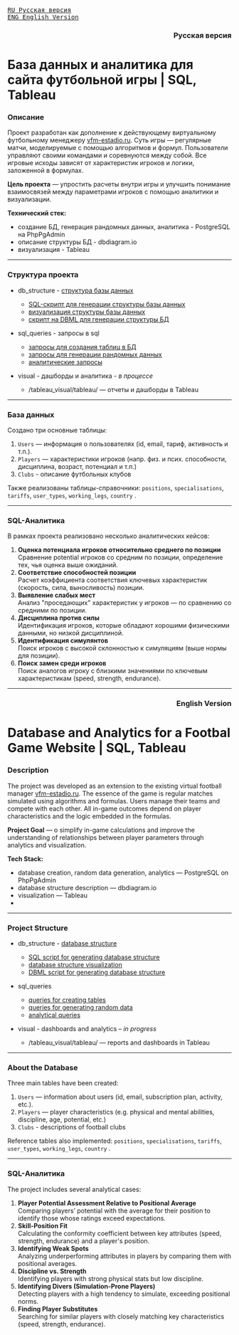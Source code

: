<kbd>[RU Русская версия](#русская-версия)</kbd>  
<kbd>[ENG English Version](#english-version)</kbd>



<h3 align="right"><a name="русская-версия">Русская версия</a></h3>


# База данных и аналитика для сайта футбольной игры | SQL, Tableau

### Описание  
Проект разработан как дополнение к действующему виртуальному футбольному менеджеру [vfm-estadio.ru](http://vfm-estadio.ru). Суть игры — регулярные матчи, моделируемые с помощью алгоритмов и формул. Пользователи управляют своими командами и соревнуются между собой. Все игровые исходы зависят от характеристик игроков и логики, заложенной в формулах.  

**Цель проекта** — упростить расчеты внутри игры и улучшить понимание взаимосвязей между параметрами игроков с помощью аналитики и визуализации.


**Технический стек:**
- создание БД, генерация рандомных данных, аналитика - PostgreSQL на PhpPgAdmin
- описание структуры БД - dbdiagram.io
- визуализация - Tableau

---

### Структура проекта
- db_structure - [структура базы данных](https://dbdiagram.io/d/Damosha-67f938904f7afba184458506)
	- [SQL-скрипт для генерации структуры базы данных](db_structure/db_structure.sql)  
	- [визуализация структуры базы данных](db_structure/db_structure.png)  
	- [скрипт на DBML для генерации структуры БД](db_structure/db_structure.dbml.txt)

- sql_queries - запросы в sql
	- [запросы для создания таблиц в БД](sql_queries/create_tables.sql)
	- [запросы для генерации рандомных данных](sql_queries/sample_data.sql)
	- [аналитические запросы](sql_queries/analytics_queries.sql)

- visual - дашборды и аналитика - *в процессе*
  - /tableau_visual/tableau/ — отчеты и дашборды в Tableau  

---

### База данных 
Создано три основные таблицы:  
1. `Users` — информация о пользователях (id, email, тариф, активность и т.п.).  
2. `Players` — характеристики игроков (напр. физ. и псих. способности, дисциплина, возраст, потенциал и т.п.)  
3. `Clubs` - описание футбольных клубов

Также реализованы таблицы-справочники: `positions`, `specialisations`, `tariffs`, `user_types`, `working_legs`, `country` .

---

### SQL-Аналитика
В рамках проекта реализовано несколько аналитических кейсов:  
1. **Оценка потенциала игроков относительно среднего по позиции**  
   Сравнение potential игроков со средним по позиции, определение тех, чья оценка выше ожиданий.  
2. **Соответствие способностей позиции**  
   Расчет коэффициента соответствия ключевых характеристик (скорость, сила, выносливость) позиции.  
3. **Выявление слабых мест**  
   Анализ "проседающих" характеристик у игроков — по сравнению со средними по позиции.  
4. **Дисциплина против силы**  
   Идентификация игроков, которые обладают хорошими физическими данными, но низкой дисциплиной.  
5. **Идентификация симулянтов**  
   Поиск игроков с высокой склонностью к симуляциям (выше нормы для позиции).  
6. **Поиск замен среди игроков**  
   Поиск аналогов игроку с близкими значениями по ключевым характеристикам (speed, strength, endurance).


---

<h3 align="right"><a name="english-version">English Version</a></h3>

# Database and Analytics for a Footbal Game Website | SQL, Tableau

### Description  
The project was developed as an extension to the existing virtual football manager [vfm-estadio.ru](http://vfm-estadio.ru). The essence of the game is regular matches simulated using algorithms and formulas. Users manage their teams and compete with each other. All in-game outcomes depend on player characteristics and the logic embedded in the formulas.

**Project Goal** — o simplify in-game calculations and improve the understanding of relationships between player parameters through analytics and visualization.

**Tech Stack:**
- database creation, random data generation, analytics — PostgreSQL on PhpPgAdmin
- database structure description — dbdiagram.io
- visualization — Tableau
- 
---

### Project Structure
- db_structure - [database structure](https://dbdiagram.io/d/Damosha-67f938904f7afba184458506)
	- [SQL script for generating database structure](db_structure/db_structure.sql)  
	- [database structure visualization](db_structure/db_structure.png)  
	- [DBML script for generating database structure](db_structure/db_structure.dbml.txt)

- sql_queries
	- [queries for creating tables](sql_queries/create_tables.sql)
	- [queries for generating random data](sql_queries/sample_data.sql)
	- [analytical queries](sql_queries/analytics_queries.sql)

- visual - dashboards and analytics – *in progress*
  - /tableau_visual/tableau/ — reports and dashboards in Tableau

---

### About the Database
Three main tables have been created: 
1. `Users` — information about users (id, email, subscription plan, activity, etc.).  
2. `Players` — player characteristics (e.g. physical and mental abilities, discipline, age, potential, etc.)  
3. `Clubs` - descriptions of football clubs

Reference tables also implemented: `positions`, `specialisations`, `tariffs`, `user_types`, `working_legs`, `country` .

---

### SQL-Аналитика
The project includes several analytical cases:  
1. **Player Potential Assessment Relative to Positional Average**  
  Comparing players’ potential with the average for their position to identify those whose ratings exceed expectations.
2. **Skill-Position Fit**  
  Calculating the conformity coefficient between key attributes (speed, strength, endurance) and a player's position.
3. **Identifying Weak Spots**  
  Analyzing underperforming attributes in players by comparing them with positional averages.
4. **Discipline vs. Strength**  
 Identifying players with strong physical stats but low discipline.
5. **Identifying Divers (Simulation-Prone Players)**  
   Detecting players with a high tendency to simulate, exceeding positional norms.
6. **Finding Player Substitutes**  
  Searching for similar players with closely matching key characteristics (speed, strength, endurance).



